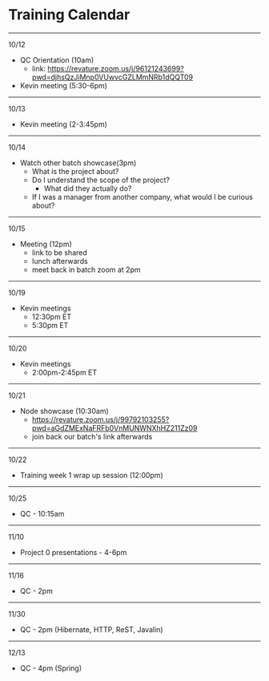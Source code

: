# Training Calendar

---

10/12
- QC Orientation (10am)
    - link: https://revature.zoom.us/j/96121243699?pwd=djhsQzJiMnp0VUwvcGZLMmNRb1dQQT09
- Kevin meeting (5:30-6pm)

---

10/13
- Kevin meeting (2-3:45pm)

---

10/14
- Watch other batch showcase(3pm)
    - What is the project about?  
    - Do I understand the scope of the project?
        - What did they actually do?
    - If I was a manager from another company, what would I be curious about? 

---

10/15
- Meeting (12pm)
    - link to be shared
    - lunch afterwards
    - meet back in batch zoom at 2pm
            
---  

10/19
- Kevin meetings
    - 12:30pm ET
    - 5:30pm ET

---  
     
10/20
- Kevin meetings
    - 2:00pm-2:45pm ET 

---  
     
10/21
- Node showcase (10:30am)
    - https://revature.zoom.us/j/99792103255?pwd=aGdZMExNaFRFb0VnMUNWNXhHZ211Zz09
    - join back our batch's link afterwards

---  
     
10/22
-  Training week 1 wrap up session (12:00pm)

---  
     
10/25
-  QC - 10:15am

---  
     
11/10
-  Project 0 presentations - 4-6pm

---  
     
11/16
-  QC - 2pm

---  
     
11/30
-  QC - 2pm (Hibernate, HTTP, ReST, Javalin)
    
---  
     
12/13
-  QC - 4pm (Spring)